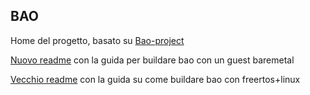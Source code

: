 ## BAO

Home del progetto, basato su [Bao-project](https://github.com/bao-project)

[Nuovo readme](https://github.com/AntonioSposito/Bao/blob/main/automake.md) con la guida per buildare bao con un guest baremetal

[Vecchio readme](https://github.com/AntonioSposito/Bao/blob/main/README_old.md) con la guida su come buildare bao con freertos+linux
